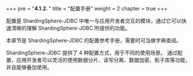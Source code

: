 +++
pre = "<b>4.1.2. </b>"
title = "配置手册"
weight = 2
chapter = true
+++

配置是 ShardingSphere-JDBC 中唯一与应用开发者交互的模块，通过它可以快速清晰的理解 ShardingSphere-JDBC 所提供的功能。

本章节是 ShardingSphere-JDBC 的配置参考手册，需要时可当做字典查阅。

ShardingSphere-JDBC 提供了 4 种配置方式，用于不同的使用场景。
通过配置，应用开发者可以灵活的使用数据分片、读写分离、数据加密、影子库等功能，并且能够叠加使用。
